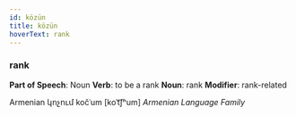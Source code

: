```yaml
---
id: közün
title: közün
hoverText: rank
---
```


### rank

**Part of Speech**: Noun
**Verb**: to be a rank
**Noun**: rank
**Modifier**: rank-related

Armenian կոչում kočʿum [koˈt͡ʃʰum]
*Armenian Language Family*